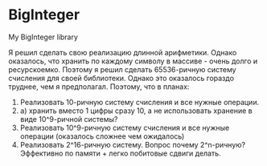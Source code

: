 # BigInteger
My BigInteger library

Я решил сделать свою реализацию длинной арифметики. Однако оказалось, что хранить по каждому символу в массиве - очень долго и ресурскоемко. Поэтому я решил сделать 65536-ричную систему счисления для своей библиотеки. Однако это оказалось гораздо труднее, чем я предполагал. Поэтому, что в планах:

1. Реализовать 10-ричную систему счисления и все нужные операции.
1. а) хранить вместо 1 цифры сразу 10, а не использовать хранение в виде 10^9-ричной системы?
2. Реализовать 10^9-ричную систему счисления и все нужные операции (оказалось сложнее чем ожидалось)
3. Реализовать 2^16-ричную систему. Вопрос почему 2^n-ричную? Эффективно по памяти + легко побитовые сдвиги делать. 
